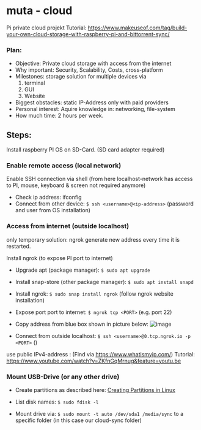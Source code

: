 # muta - cloud
Pi private cloud projekt
Tutorial: https://www.makeuseof.com/tag/build-your-own-cloud-storage-with-raspberry-pi-and-bittorrent-sync/
### Plan:
- Objective: Private cloud storage with access from the internet
- Why important: Security, Scalability, Costs, cross-platform
- Milestones: storage solution for multiple devices via
  1. terminal
  2. GUI
  3. Website
- Biggest obstacles: static IP-Address only with paid providers
- Personal interest: Aquire knowledge in: networking, file-system
- How much time: 2 hours per week.

## Steps:

Install raspberry PI OS on SD-Card. (SD card adapter required)

### Enable remote access (local network)
Enable SSH connection via shell
(from here localhost-network has access to PI, mouse, keyboard & screen not required anymore)
  - Check ip address: ifconfig
  - Connect from other device: `$ ssh <username>@<ip-address>` (password and user from OS installation)

### Access from internet (outside localhost)

only temporary solution: ngrok generate new address every time it is restarted.

Install ngrok (to expose PI port to internet)
  - Upgrade apt (package manager): `$ sudo apt upgrade`
  - Install snap-store (other package manager): `$ sudo apt install snapd`
  - Install ngrok: `$ sudo snap install ngrok` (follow ngrok website installation)
  - Expose port port to internet: `$ ngrok tcp <PORT>` (e.g. port 22)
  - Copy address from blue box shown in picture below:
    ![image](https://user-images.githubusercontent.com/50245942/164467902-21f77ce8-7265-4d1d-9384-e1f633a045e9.png)

  - Connect from outside localhost: `$ ssh <username>@0.tcp.ngrok.io -p <PORT>` (<Use>)

                                                                                      
use public IPv4-address : (Find via https://www.whatismyip.com/)
Tutorial: https://www.youtube.com/watch?v=ZKfnGqMrnug&feature=youtu.be

  
### Mount USB-Drive (or any other drive)
- Create partitions as described here: [Creating Partitions in Linux](https://phoenixnap.com/kb/linux-create-partition)

- List disk names: `$ sudo fdisk -l`
- Mount drive via: `$ sudo mount -t auto /dev/sda1 /media/sync` to a specific folder (in this case our cloud-sync folder)


                                                                                      
                                                                                
